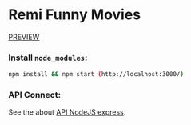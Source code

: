 # Remi Funny Movies

[PREVIEW](https://remitano-funny-movies.netlify.app/)

### Install `node_modules`:

```bash
npm install && npm start (http://localhost:3000/)
```

### API Connect:

See the about [API NodeJS express](https://github.com/xuanduyrn/remi-api-funny-movies).
